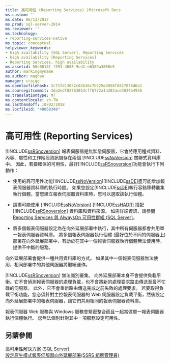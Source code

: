 ```yaml
---
title: 高可用性 (Reporting Services) |Microsoft Docs
ms.custom: ''
ms.date: 06/13/2017
ms.prod: sql-server-2014
ms.reviewer: ''
ms.technology:
- reporting-services-native
ms.topic: conceptual
helpviewer_keywords:
- high availability [SQL Server], Reporting Services
- high availability [Reporting Services]
- Reporting Services, high availability
ms.assetid: 50e0813f-f591-4688-9cd1-e6389a3808e5
author: markingmyname
ms.author: maghan
manager: craigg
ms.openlocfilehash: 2c71fd13052c02b36c7b725e4058fd827076d6a1
ms.sourcegitcommit: 3da2edf82763852cff6772a1a282ace3034b4936
ms.translationtype: MT
ms.contentlocale: zh-TW
ms.lasthandoff: 10/02/2018
ms.locfileid: "48058348"
---
```

# <a name="high-availability-reporting-services"></a>高可用性 (Reporting Services)
  [!INCLUDE[ssRSnoversion](../includes/ssrsnoversion-md.md)] 報表伺服器是無狀態伺服器，它會將應用程式資料、內容、屬性和工作階段資訊儲存在兩個 [!INCLUDE[ssNoVersion](../includes/ssnoversion-md.md)] 關聯式資料庫中。 因此，若要確保的可用性，最好[!INCLUDE[ssRSnoversion](../includes/ssrsnoversion-md.md)]功能會執行下列動作：  
  
-   使用的高可用性功能[!INCLUDE[ssNoVersion](../includes/ssnoversion-md.md)][!INCLUDE[ssDE](../includes/ssde-md.md)]盡可能增加報表伺服器資料庫的執行時間。 如果您設定[!INCLUDE[ssDE](../includes/ssde-md.md)]執行容錯移轉叢集執行個體，當您建立報表伺服器資料庫時，您可以選取該執行個體。  
  
-   請盡可能使用 [!INCLUDE[ssNoVersion](../includes/ssnoversion-md.md)] [!INCLUDE[ssHADR](../includes/sshadr-md.md)] 搭配 [!INCLUDE[ssRSnoversion](../includes/ssrsnoversion-md.md)] 資料庫和資料來源。 如需詳細資訊，請參閱 [Reporting Services 與 AlwaysOn 可用性群組 &#40;SQL Server&#41;](../database-engine/availability-groups/windows/reporting-services-with-always-on-availability-groups-sql-server.md)。  
  
-   將多個報表伺服器設定為在向外延展部署中執行，其中所有伺服器都會共用單一報表伺服器資料庫。 將多個報表伺服器執行個體 (最好位於不同的伺服器上) 部署在向外延展部署中，有助於在其中一個報表伺服器執行個體無法使用時，提供不中斷的服務。  
  
 向外延展部署會提供一種共用資料庫的方式。 如果其中一個報表伺服器無法使用，相同部署中的其他伺服器將繼續運作。  
  
 [!INCLUDE[ssRSnoversion](../includes/ssrsnoversion-md.md)] 無法識別叢集。 向外延展部署本身不會提供負載平衡。它不會偵測報表伺服器的處理負載，也不會將新的處理要求路由傳送至最不忙碌的伺服器。 此外，它不會重新路由傳送完成之前失敗的處理要求。 若要取得負載平衡功能，您必須針對主控報表伺服器的 Web 伺服器設定負載平衡，然後設定向外延展部署中的報表伺服器，讓它們共用相同的報表伺服器資料庫。  
  
 報表伺服器 Web 服務與 Windows 服務會緊密整合而且一起當做單一報表伺服器執行個體執行。 您無法個別針對其中一項服務設定可用性。  
  
## <a name="see-also"></a>另請參閱  
 [高可用性解決方案 &#40;SQL Server&#41;](../sql-server/failover-clusters/high-availability-solutions-sql-server.md)   
 [設定原生模式報表伺服器向外延展部署&#40;SSRS 組態管理員&#41;](install-windows/configure-a-native-mode-report-server-scale-out-deployment.md)  
  
  
